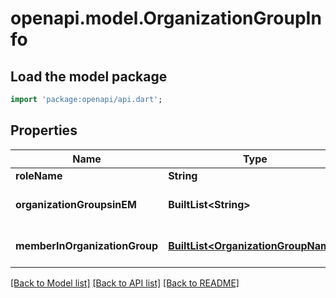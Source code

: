 # openapi.model.OrganizationGroupInfo

## Load the model package
```dart
import 'package:openapi/api.dart';
```

## Properties
Name | Type | Description | Notes
------------ | ------------- | ------------- | -------------
**roleName** | **String** | role name | [optional] 
**organizationGroupsinEM** | **BuiltList&lt;String&gt;** | organization groups in em | [optional] 
**memberInOrganizationGroup** | [**BuiltList&lt;OrganizationGroupName&gt;**](OrganizationGroupName.md) | member in organization group | [optional] 

[[Back to Model list]](../README.md#documentation-for-models) [[Back to API list]](../README.md#documentation-for-api-endpoints) [[Back to README]](../README.md)


